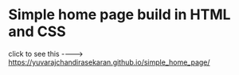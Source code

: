 # Simple home page build in HTML and CSS
click to see this ----> 
https://yuvarajchandirasekaran.github.io/simple_home_page/
